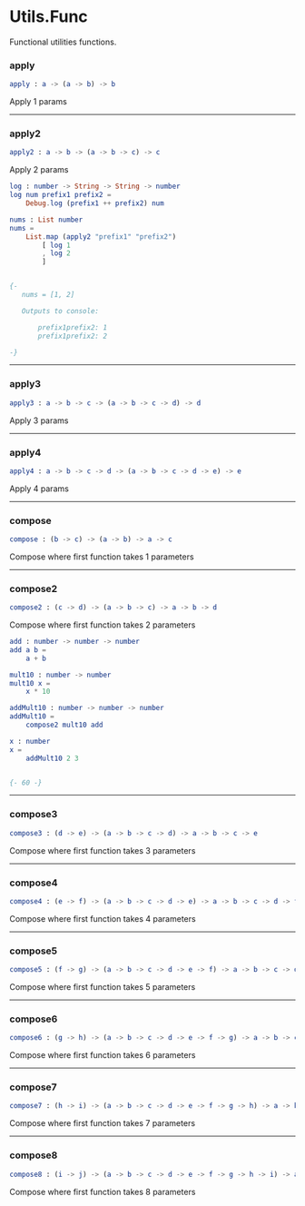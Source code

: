 # Utils.Func

Functional utilities functions.

### **apply**
```elm
apply : a -> (a -> b) -> b
```

Apply 1 params

---

### **apply2**
```elm
apply2 : a -> b -> (a -> b -> c) -> c
```

Apply 2 params

```elm
log : number -> String -> String -> number
log num prefix1 prefix2 =
    Debug.log (prefix1 ++ prefix2) num

nums : List number
nums =
    List.map (apply2 "prefix1" "prefix2")
        [ log 1
        , log 2
        ]


{-
   nums = [1, 2]

   Outputs to console:

       prefix1prefix2: 1
       prefix1prefix2: 2

-}
```

---

### **apply3**
```elm
apply3 : a -> b -> c -> (a -> b -> c -> d) -> d
```

Apply 3 params

---

### **apply4**
```elm
apply4 : a -> b -> c -> d -> (a -> b -> c -> d -> e) -> e
```

Apply 4 params

---

### **compose**
```elm
compose : (b -> c) -> (a -> b) -> a -> c
```

Compose where first function takes 1 parameters

---

### **compose2**
```elm
compose2 : (c -> d) -> (a -> b -> c) -> a -> b -> d
```

Compose where first function takes 2 parameters

```elm
add : number -> number -> number
add a b =
    a + b

mult10 : number -> number
mult10 x =
    x * 10

addMult10 : number -> number -> number
addMult10 =
    compose2 mult10 add

x : number
x =
    addMult10 2 3


{- 60 -}
```

---

### **compose3**
```elm
compose3 : (d -> e) -> (a -> b -> c -> d) -> a -> b -> c -> e
```

Compose where first function takes 3 parameters

---

### **compose4**
```elm
compose4 : (e -> f) -> (a -> b -> c -> d -> e) -> a -> b -> c -> d -> f
```

Compose where first function takes 4 parameters

---

### **compose5**
```elm
compose5 : (f -> g) -> (a -> b -> c -> d -> e -> f) -> a -> b -> c -> d -> e -> g
```

Compose where first function takes 5 parameters

---

### **compose6**
```elm
compose6 : (g -> h) -> (a -> b -> c -> d -> e -> f -> g) -> a -> b -> c -> d -> e -> f -> h
```

Compose where first function takes 6 parameters

---

### **compose7**
```elm
compose7 : (h -> i) -> (a -> b -> c -> d -> e -> f -> g -> h) -> a -> b -> c -> d -> e -> f -> g -> i
```

Compose where first function takes 7 parameters

---

### **compose8**
```elm
compose8 : (i -> j) -> (a -> b -> c -> d -> e -> f -> g -> h -> i) -> a -> b -> c -> d -> e -> f -> g -> h -> j
```

Compose where first function takes 8 parameters

